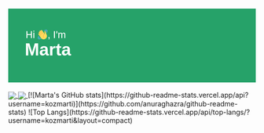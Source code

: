 ![Bannière de mon profil GitHub](header.png)

<!--
**kozmarti/kozmarti** is a ✨ _special_ ✨ repository because its `README.md` (this file) appears on your GitHub profile.

Here are some ideas to get you started:

- 🔭 I’m currently working on ...
- 🌱 I’m currently learning ...
- 👯 I’m looking to collaborate on ...
- 🤔 I’m looking for help with ...
- 💬 Ask me about ...
- 📫 How to reach me: ...
- 😄 Pronouns: ...
- ⚡ Fun fact: ...
-->

<!--START_SECTION:activity-->

<a href="https://github.com/anuraghazra/github-readme-stats">
	<img height=200 align="center" src="https://github-readme-stats.vercel.app/api?username=kozmarti&show_icons=true" />
</a>

<a href="https://github.com/anuraghazra/convoychat">
	<img height=200 align="center" src="https://github-readme-stats.vercel.app/api/top-langs/?username=kozmarti&layout=compact&langs_count=8&card_width=320" />
</a>
[![Marta's GitHub stats](https://github-readme-stats.vercel.app/api?username=kozmarti)](https://github.com/anuraghazra/github-readme-stats)
![Top Langs](https://github-readme-stats.vercel.app/api/top-langs/?username=kozmarti&layout=compact)
